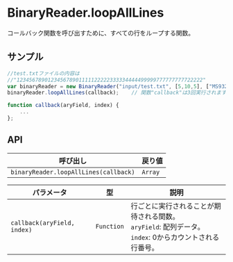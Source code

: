 # BinaryReader.loopAllLines

コールバック関数を呼び出すために、すべての行をループする関数。

## サンプル

```javascript
//test.txtファイルの内容は
//"123456789012345678901111122222333334444499999777777777722222"
var binaryReader = new BinaryReader("input/test.txt", [5,10,5], ["MS932","MS932","MS932"], 20);?
binaryReader.loopAllLines(callback);	// 関数"callback"は3回実行されます

function callback(aryField, index) {
	...
};
```

## API

| 呼び出し | 戻り値 |
|---|---|
| `binaryReader.loopAllLines(callback)` | `Array` |

| パラメータ | 型 | 説明 |
|---|---|---|
| `callback(aryField, index)` | `Function` | 行ごとに実行されることが期待される関数。<br> `aryField`: 配列データ。<br> `index`: 0からカウントされる行番号。 |